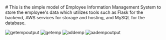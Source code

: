 #  This is the simple model of Employee Information Management System to store the employee's data which utilizes tools such as Flask for the backend, AWS services for storage and hosting, and MySQL for the database.

![getempoutput](https://github.com/sooryaprasad28/aws-live/assets/144759264/9b845eda-4694-4159-b29b-6aa5f2db2eac)
![getemp](https://github.com/sooryaprasad28/aws-live/assets/144759264/8b6a8d3d-6dc1-415a-b9f1-a4fc7e764925)
![addemp](https://github.com/sooryaprasad28/aws-live/assets/144759264/ea3b9477-907f-422f-afcf-ef3c038f088d)
![aadempoutput](https://github.com/sooryaprasad28/aws-live/assets/144759264/6998bed8-e745-4cd3-a964-c562749aaa5d)
